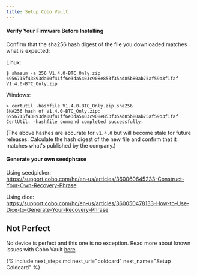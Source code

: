 ```yaml
---
title: Setup Cobo Vault
---
```


#### Verify Your Firmware Before Installing
Confirm that the sha256 hash digest of the file you downloaded matches what is expected:

Linux:
```
$ shasum -a 256 V1.4.0-BTC_Only.zip 
6956715f43893da00f41ff6e3da5403c908e853f35ad85b80ab75af59b3f1faf  V1.4.0-BTC_Only.zip
```
Windows:
```
> certutil -hashfile V1.4.0-BTC_Only.zip sha256
SHA256 hash of V1.4.0-BTC_Only.zip:
6956715f43893da00f41ff6e3da5403c908e853f35ad85b80ab75af59b3f1faf
CertUtil: -hashfile command completed successfully.
```

(The above hashes are accurate for `v1.4.0` but will become stale for future releases. Calculate the hash digest of the new file and confirm that it matches what's published by the company.)

#### Generate your own seedphrase

Using seedpicker:  
<https://support.cobo.com/hc/en-us/articles/360060645233-Construct-Your-Own-Recovery-Phrase>

Using dice:  
<https://support.cobo.com/hc/en-us/articles/360050478133-How-to-Use-Dice-to-Generate-Your-Recovery-Phrase>

## Not Perfect
No device is perfect and this one is no exception.
Read more about known issues with Cobo Vault [here](/known-issues/hardware/cobo).


{% include next_steps.md next_url="coldcard" next_name="Setup Coldcard" %}
